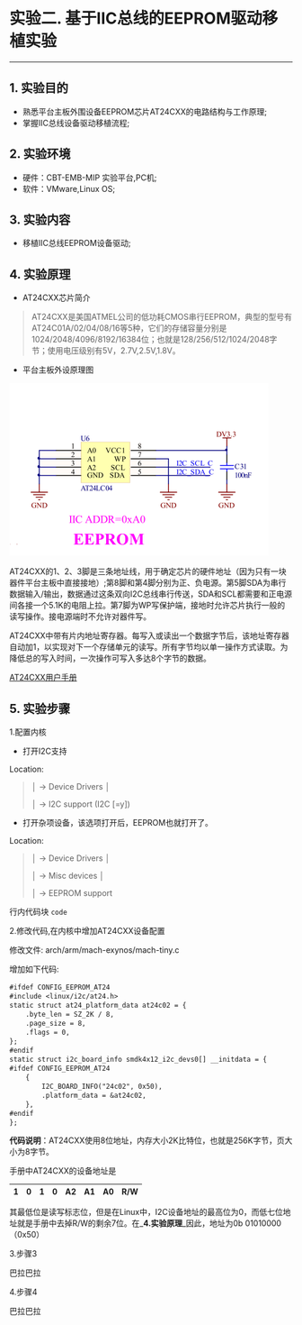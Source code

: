 # 实验二. 基于IIC总线的EEPROM驱动移植实验

---

## 1. 实验目的

* 熟悉平台主板外围设备EEPROM芯片AT24CXX的电路结构与工作原理;
* 掌握IIC总线设备驱动移植流程;

## 2. 实验环境

* 硬件：CBT-EMB-MIP 实验平台,PC机;
* 软件：VMware,Linux OS;

## 3. 实验内容

* 移植IIC总线EEPROM设备驱动;

## 4. 实验原理

* AT24CXX芯片简介

> AT24CXX是美国ATMEL公司的低功耗CMOS串行EEPROM，典型的型号有AT24C01A/02/04/08/16等5种，它们的存储容量分别是1024/2048/4096/8192/16384位；也就是128/256/512/1024/2048字节；使用电压级别有5V，2.7V,2.5V,1.8V。

* 平台主板外设原理图

![](/chapter4/experiment02/AT24.png)

AT24CXX的1、2、3脚是三条地址线，用于确定芯片的硬件地址（因为只有一块器件平台主板中直接接地）;第8脚和第4脚分别为正、负电源。第5脚SDA为串行数据输入/输出，数据通过这条双向I2C总线串行传送，SDA和SCL都需要和正电源间各接一个5.1K的电阻上拉。第7脚为WP写保护端，接地时允许芯片执行一般的读写操作。接电源端时不允许对器件写。

AT24CXX中带有片内地址寄存器。每写入或读出一个数据字节后，该地址寄存器自动加1，以实现对下一个存储单元的读写。所有字节均以单一操作方式读取。为降低总的写入时间，一次操作可写入多达8个字节的数据。

[AT24CXX用户手册](/pdf/AT24C08.pdf)

## 5. 实验步骤

1.配置内核

* 打开I2C支持

Location:

> │     -&gt; Device Drivers                                                                             │
>
> │       -&gt; I2C support \(I2C \[=y\]\)

* 打开杂项设备，该选项打开后，EEPROM也就打开了。

Location:

> │     -&gt; Device Drivers                                                                             │
>
> │       -&gt; Misc devices                                                                             │
>
> │         -&gt; EEPROM support

行内代码块 `code`

2.修改代码,在内核中增加AT24CXX设备配置

修改文件: arch/arm/mach-exynos/mach-tiny.c

增加如下代码:

```
#ifdef CONFIG_EEPROM_AT24
#include <linux/i2c/at24.h>
static struct at24_platform_data at24c02 = {
    .byte_len = SZ_2K / 8,
    .page_size = 8,
    .flags = 0,
};
#endif
static struct i2c_board_info smdk4x12_i2c_devs0[] __initdata = {
#ifdef CONFIG_EEPROM_AT24
    {
        I2C_BOARD_INFO("24c02", 0x50),
        .platform_data = &at24c02,
    },
#endif
};
```

**代码说明**：AT24CXX使用8位地址，内存大小2K比特位，也就是256K字节，页大小为8字节。

手册中AT24CXX的设备地址是

| 1 | 0 | 1 | 0 | A2 | A1 | A0 | R/W |
| :---: | :---: | :---: | :---: | :---: | :---: | :---: | :---: |


其最低位是读写标志位，但是在Linux中，I2C设备地址的最高位为0，而低七位地址就是手册中去掉R/W的剩余7位。在_**4.实验原理**_因此，地址为0b 01010000（0x50）

3.步骤3

巴拉巴拉

4.步骤4

巴拉巴拉


